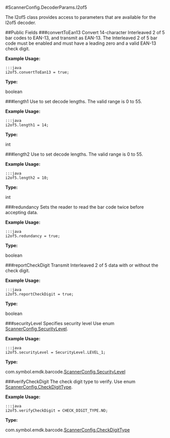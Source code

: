 #ScannerConfig.DecoderParams.I2of5

The I2of5 class provides access to parameters that are available for the I2of5 decoder.

##Public Fields
###convertToEan13
Convert 14-character Interleaved 2 of 5 bar codes to EAN-13, and transmit as EAN-13. The Interleaved 2 of 5 bar code must be enabled and must have a leading zero and a valid EAN-13 check digit.

**Example Usage:**

    :::java
    i2of5.convertToEan13 = true;

**Type:**

boolean

###length1
Use to set decode lengths. The valid range is 0 to 55.

**Example Usage:**

    :::java
    i2of5.length1 = 14;

**Type:**

int

###length2
Use to set decode lengths. The valid range is 0 to 55.

**Example Usage:**

    :::java
    i2of5.length2 = 10;

**Type:**

int

###redundancy
Sets the reader to read the bar code twice before accepting data.

**Example Usage:**

    :::java
    i2of5.redundancy = true;

**Type:**

boolean

###reportCheckDigit
Transmit Interleaved 2 of 5 data with or without the check digit.

**Example Usage:**

    :::java
    i2of5.reportCheckDigit = true;

**Type:**

boolean

###securityLevel
Specifies security level Use enum [ScannerConfig.SecurityLevel](ScannerConfig#ScannerConfig.SecurityLevel).

**Example Usage:**

    :::java
    i2of5.securityLevel = SecurityLevel.LEVEL_1;

**Type:**

com.symbol.emdk.barcode.[ScannerConfig.SecurityLevel](ScannerConfig#ScannerConfig.SecurityLevel)

###verifyCheckDigit
The check digit type to verify. Use enum [ScannerConfig.CheckDigitType](ScannerConfig#ScannerConfig.CheckDigitType).

**Example Usage:**

    :::java
    i2of5.verifyCheckDigit = CHECK_DIGIT_TYPE.NO;

**Type:**

com.symbol.emdk.barcode.[ScannerConfig.CheckDigitType](ScannerConfig#ScannerConfig.CheckDigitType)